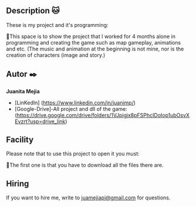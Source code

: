 ## Description 🐱 

These is my project and it's programming:

🐺This space is to show the project that I worked for 4 months alone in programming and creating the game such as map gameplay, animations and etc. (The music and animation at the beginning is not mine, nor is the creation of characters (image and story.)

## Autor ✒️
**Juanita Mejia**

* [LinKedIn] (https://www.linkedin.com/in/juanimp/)
* [Google-Drive]-All project and dll of the game:(https://drive.google.com/drive/folders/1VJpigjx8pFSPhcIDoIop1ubOsvXEvzrt?usp=drive_link)

## Facility
Please note that to use this project to open it you must:

🦝The first one is that you have to download all the files there are.

## Hiring
If you want to hire me, write to juamejiapi@gmail.com for questions.

